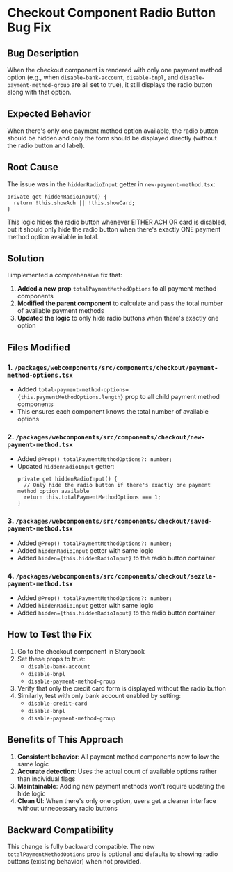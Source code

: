 # Checkout Component Radio Button Bug Fix

## Bug Description
When the checkout component is rendered with only one payment method option (e.g., when `disable-bank-account`, `disable-bnpl`, and `disable-payment-method-group` are all set to true), it still displays the radio button along with that option.

## Expected Behavior
When there's only one payment method option available, the radio button should be hidden and only the form should be displayed directly (without the radio button and label).

## Root Cause
The issue was in the `hiddenRadioInput` getter in `new-payment-method.tsx`:

```tsx
private get hiddenRadioInput() {
  return !this.showAch || !this.showCard;
}
```

This logic hides the radio button whenever EITHER ACH OR card is disabled, but it should only hide the radio button when there's exactly ONE payment method option available in total.

## Solution
I implemented a comprehensive fix that:

1. **Added a new prop** `totalPaymentMethodOptions` to all payment method components
2. **Modified the parent component** to calculate and pass the total number of available payment methods
3. **Updated the logic** to only hide radio buttons when there's exactly one option

## Files Modified

### 1. `/packages/webcomponents/src/components/checkout/payment-method-options.tsx`
- Added `total-payment-method-options={this.paymentMethodOptions.length}` prop to all child payment method components
- This ensures each component knows the total number of available options

### 2. `/packages/webcomponents/src/components/checkout/new-payment-method.tsx`
- Added `@Prop() totalPaymentMethodOptions?: number;`
- Updated `hiddenRadioInput` getter:
  ```tsx
  private get hiddenRadioInput() {
    // Only hide the radio button if there's exactly one payment method option available
    return this.totalPaymentMethodOptions === 1;
  }
  ```

### 3. `/packages/webcomponents/src/components/checkout/saved-payment-method.tsx`
- Added `@Prop() totalPaymentMethodOptions?: number;`
- Added `hiddenRadioInput` getter with same logic
- Added `hidden={this.hiddenRadioInput}` to the radio button container

### 4. `/packages/webcomponents/src/components/checkout/sezzle-payment-method.tsx`
- Added `@Prop() totalPaymentMethodOptions?: number;`
- Added `hiddenRadioInput` getter with same logic
- Added `hidden={this.hiddenRadioInput}` to the radio button container

## How to Test the Fix

1. Go to the checkout component in Storybook
2. Set these props to true:
   - `disable-bank-account`
   - `disable-bnpl`
   - `disable-payment-method-group`
3. Verify that only the credit card form is displayed without the radio button
4. Similarly, test with only bank account enabled by setting:
   - `disable-credit-card`
   - `disable-bnpl`
   - `disable-payment-method-group`

## Benefits of This Approach

1. **Consistent behavior**: All payment method components now follow the same logic
2. **Accurate detection**: Uses the actual count of available options rather than individual flags
3. **Maintainable**: Adding new payment methods won't require updating the hide logic
4. **Clean UI**: When there's only one option, users get a cleaner interface without unnecessary radio buttons

## Backward Compatibility
This change is fully backward compatible. The new `totalPaymentMethodOptions` prop is optional and defaults to showing radio buttons (existing behavior) when not provided.